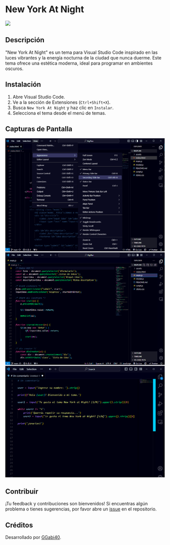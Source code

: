 <h1>New York At Night</h1>

<img src="https://www.google.com/url?sa=i&url=https%3A%2F%2Fcitydays.com%2Farticles%2Fthings-to-do-in-nyc-at-night%2F&psig=AOvVaw2OcE3m7v_7OSl1Pz1iU9Ge&ust=1728184338429000&source=images&cd=vfe&opi=89978449&ved=0CBQQjRxqFwoTCJCKs76i9ogDFQAAAAAdAAAAABAE">

## Descripción

"New York At Night" es un tema para Visual Studio Code inspirado en las luces vibrantes y la energía nocturna de la ciudad que nunca duerme. Este tema ofrece una estética moderna, ideal para programar en ambientes oscuros.

## Instalación

1. Abre Visual Studio Code.
2. Ve a la sección de Extensiones (`Ctrl+Shift+X`).
3. Busca `New York At Night` y haz clic en `Instalar`.
4. Selecciona el tema desde el menú de temas.

## Capturas de Pantalla

![Captura de Pantalla 1](./themes/img-preview/NewYorkAtNight-preview1.png)
![Captura de Pantalla 2](./themes/img-preview/NewYorkAtNight-preview2.png)
![Captura de Pantalla 3](./themes/img-preview/NewYorkAtNight-preview3.png)

## Contribuir
¡Tu feedback y contribuciones son bienvenidos! Si encuentras algún problema o tienes sugerencias, por favor abre un <a href="https://github.com/GGabi40/new-york-at-night/issues?formCode=MG0AV3">issue</a> en el repositorio.

## Créditos
Desarrollado por <a href="instagram.com/@ggabi40">GGabi40</a>.